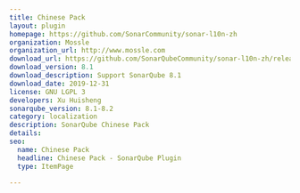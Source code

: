 ```yaml
---
title: Chinese Pack
layout: plugin
homepage: https://github.com/SonarCommunity/sonar-l10n-zh
organization: Mossle
organization_url: http://www.mossle.com
download_url: https://github.com/SonarQubeCommunity/sonar-l10n-zh/releases/download/sonar-l10n-zh-plugin-8.1/sonar-l10n-zh-plugin-8.1.jar
download_version: 8.1
download_description: Support SonarQube 8.1
download_date: 2019-12-31
license: GNU LGPL 3
developers: Xu Huisheng
sonarqube_version: 8.1-8.2
category: localization
description: SonarQube Chinese Pack
details: 
seo: 
  name: Chinese Pack
  headline: Chinese Pack - SonarQube Plugin
  type: ItemPage

---
```

